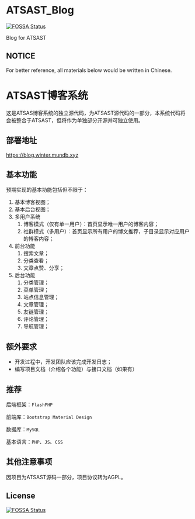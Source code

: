 # ATSAST_Blog
[![FOSSA Status](https://app.fossa.io/api/projects/git%2Bgithub.com%2FZsgsDesign%2FATSAST_Blog.svg?type=shield)](https://app.fossa.io/projects/git%2Bgithub.com%2FZsgsDesign%2FATSAST_Blog?ref=badge_shield)

Blog for ATSAST

## NOTICE

For better reference, all materials below would be written in Chinese.

# ATSAST博客系统

这是ATSAS博客系统的独立源代码，为ATSAST源代码的一部分，本系统代码将会被整合于ATSAST，但将作为单独部分开源并可独立使用。

## 部署地址
https://blog.winter.mundb.xyz

## 基本功能

预期实现的基本功能包括但不限于：

1. 基本博客视图；
1. 基本后台视图；
1. 多用户系统
    1. 博客模式（仅有单一用户）：首页显示唯一用户的博客内容；
    1. 社群模式（多用户）：首页显示所有用户的博文推荐，子目录显示对应用户的博客内容；
1. 前台功能
    1. 搜索文章；
    1. 分类查看；
    1. 文章点赞、分享；
1. 后台功能
    1. 分类管理；
    1. 菜单管理；
    1. 站点信息管理；
    1. 文章管理；
    1. 友链管理；
    1. 评论管理；
    1. 导航管理；

## 额外要求

+ 开发过程中，开发团队应该完成开发日志；
+ 编写项目文档（介绍各个功能）与接口文档（如果有）

## 推荐

后端框架：`FlashPHP`

前端库：`Bootstrap Material Design`

数据库：`MySQL`

基本语言：`PHP`、`JS`、`CSS`

## 其他注意事项

因项目为ATSAST源码一部分，项目协议转为AGPL。


## License
[![FOSSA Status](https://app.fossa.io/api/projects/git%2Bgithub.com%2FZsgsDesign%2FATSAST_Blog.svg?type=large)](https://app.fossa.io/projects/git%2Bgithub.com%2FZsgsDesign%2FATSAST_Blog?ref=badge_large)